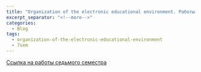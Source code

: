 ```yaml
---
title: "Organization of the electronic educational environment. Работы седьмого семестра."
excerpt_separator: "<!--more-->"
categories:
  - Blog
tags:
  - organization-of-the-electronic-educational-environment
  - 7sem
---
```


[Ссылка на работы седьмого семестра](https://drive.google.com/drive/folders/14MP9DdmA3Wh0HljppTJCyyBoLku-Ubkk?usp=sharing)
